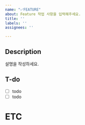 ```yaml
---
name: "✅FEATURE"
about: Feature 작업 사항을 입력해주세요.
title: ''
labels: ''
assignees: ''

---
```


## Description
설명을 작성하세요.

## T-do
- [ ] todo
- [ ] todo

# ETC
